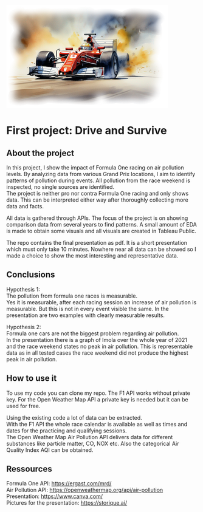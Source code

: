![Alt text](https://github.com/jan463/first_project/blob/main/readme.png)

# First project: Drive and Survive

## About the project
In this project, I show the impact of Formula One racing on air pollution levels. By analyzing data from various Grand Prix locations, I aim to identify patterns of pollution during events. All pollution from the race weekend is inspected, no single sources are identified.  
The project is neither pro nor contra Formula One racing and only shows data. This can be interpreted either way after thoroughly collecting more data and facts.

All data is gathered through APIs. The focus of the project is on showing comparison data from several years to find patterns. A small amount of EDA is made to obtain some visuals and all visuals are created in Tableau Public.  

The repo contains the final presentation as pdf. It is a short presentation which must only take 10 minutes. Nowhere near all data can be showed so I made a choice to show the most interesting and representative data.

## Conclusions
Hypothesis 1:  
The pollution from formula one races is measurable.  
Yes it is measurable, after each racing session an increase of air pollution is measurable. But this is not in every event visible the same. In the presentation are two examples with clearly measurable results.  

Hypothesis 2:  
Formula one cars are not the biggest problem regarding air pollution.  
In the presentation there is a graph of Imola over the whole year of 2021 and the race weekend states no peak in air pollution. This is representable data as in all tested cases the race weekend did not produce the highest peak in air pollution.

## How to use it
To use my code you can clone my repo. The F1 API works without private key. For the Open Weather Map API a private key is needed but it can be used for free.  

Using the existing code a lot of data can be extracted.  
With the F1 API the whole race calendar is available as well as times and dates for the practicing and qualifying sessions.  
The Open Weather Map Air Pollution API delivers data for different substances like particle matter, CO, NOX etc. Also the categorical Air Quality Index AQI can be obtained.

## Ressources
Formula One API: https://ergast.com/mrd/  
Air Pollution API: https://openweathermap.org/api/air-pollution  
Presentation: https://www.canva.com/  
Pictures for the presentation: https://storique.ai/

